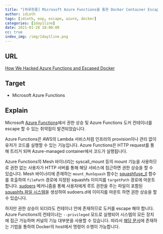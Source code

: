 ```yaml
---
title: "[하루한줄] Microsoft Azure Functions을 통한 Docker Container Escape"
author: idioth
tags: [idioth, eop, escape, azure, docker]
categories: [1day1line]
date: 2021-01-28 18:00:00
cc: true
index_img: /img/1day1line.png
---
```


## URL 

[How We Hacked Azure Functions and Escaped Docker](https://www.intezer.com/blog/research/how-we-hacked-azure-functions-and-escaped-docker/)



## Target

- Microsoft Azure Functions

## Explain

Microsoft [Azure Functions](https://azure.microsoft.com/ko-kr/services/functions/)에서 권한 상승 및 Azure Functions 도커 컨테이너를 escape 할 수 있는 취약점이 발견되었습니다.

Azure Functions은 AWS의 Lambda 서비스처럼 인프라의 provision이나 관리 없이 유저가 코드를 실행할 수 있는 기능입니다. Azure Functions은 HTTP request를 통해 트리거 되며 Azure-managed container에서 코드가 실행됩니다.

Azure Functions의 Mesh 바이너리는 syscall_mount 등의 mount 기능을 사용하므로 권한 없는 사용자가 HTTP 서버를 통해 해당 서비스에 접근하면 권한 상승을 할 수 있습니다. Mesh 바이너리에 존재하는 `mount_RunSquash` 함수는 [squashfuse_II](https://github.com/vasi/squashfuse) 함수를 호출하여 `filePath` 경로에 지정된 squashfs 이미지를 `targetPath` 경로에 마운트 합니다. [sudoers](https://linux.die.net/man/5/sudoers) 메커니즘을 통해 사용자에게 루트 권한을 주는 파일이 포함된 [squashfs 파일 시스템](https://tldp.org/HOWTO/SquashFS-HOWTO/whatis.html)을 생성하여 sudoers.d에 이미지를 마운트 하면 권한 상승을 할 수 있습니다.

하지만 권한 상승이 되더라도 컨테이너 안에 존재하므로 도커를 escape 해야 합니다. Azure Functions의 컨테이너는 `--privileged` 모드로 실행되어 시스템의 모든 장치에 접근 가능하며 커널의 기능 대부분을 사용할 수 있습니다. 따라서 [해당 문서](https://blog.trailofbits.com/2019/07/19/understanding-docker-container-escapes/)에 존재하는 기법을 통하여 Docker의 host에서 명령어 수행이 가능합니다.